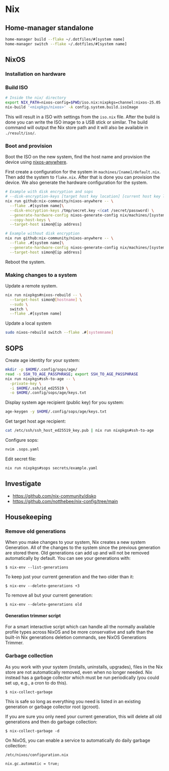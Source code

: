 # Nix

## Home-manager standalone

```sh
home-manager build --flake ~/.dotfiles/#[system name]
home-manager switch --flake ~/.dotfiles/#[system name]
```

## NixOS

### Installation on hardware

### Build ISO

```sh
# Inside the nix/ directory
export NIX_PATH=nixos-config=$PWD/iso.nix:nixpkgs=channel:nixos-25.05
nix-build '<nixpkgs/nixos>' -A config.system.build.isoImage
```

This will result in a ISO with settings from the `iso.nix` file. After the
build is done you can write the ISO image to a USB stick or similar. The build
command will output the Nix store path and it will also be available in
`./result/iso/`.

### Boot and provision

Boot the ISO on the new system, find the host name and provision the device
using
[nixos-anywhere](https://github.com/nix-community/nixos-anywhere/blob/main/docs/quickstart.md).

First create a configuration for the system in `machines/[name]/default.nix`.
Then add the system to `flake.nix`. After that is done you can provision the device.
We also generate the hardware configuration for the system.

```sh
# Example with disk encryption and sops
# --disk-encryption-keys [target host key location] [current host key location]
nix run github:nix-community/nixos-anywhere -- \
  --flake .#[system name]\
  --disk-encryption-keys /tmp/secret.key <(cat /secret/password) \
  --generate-hardware-config nixos-generate-config nix/machines/[system name]/hardware-configuration.nix \
  --copy-host-keys \
  --target-host simon@[ip address]

# Example without disk encryption
nix run github:nix-community/nixos-anywhere -- \
  --flake .#[system name]\
  --generate-hardware-config nixos-generate-config nix/machines/[system name]/hardware-configuration.nix \
  --target-host simon@[ip address]
```

Reboot the system.

### Making changes to a system

Update a remote system.

```sh 
nix run nixpkgs#nixos-rebuild -- \
  --target-host simon@[hostname] \
  --sudo \
  switch \
  --flake .#[system name]
```

Update a local system

```sh
sudo nixos-rebuild switch --flake .#[systemname]
```

## SOPS

Create age identity for your system:

```sh
mkdir -p $HOME/.config/sops/age/
read -s SSH_TO_AGE_PASSPHRASE; export SSH_TO_AGE_PASSPHRASE
nix run nixpkgs#ssh-to-age -- \
  -private-key \
  -i $HOME/.ssh/id_ed25519 \
  -o $HOME/.config/sops/age/keys.txt
```

Display system age recipient (public key) for you system:

```sh
age-keygen -y $HOME/.config/sops/age/keys.txt
```

Get target host age recipient: 

```sh
cat /etc/ssh/ssh_host_ed25519_key.pub | nix run nixpkgs#ssh-to-age
```

Configure sops:

```sh
nvim .sops.yaml
```

Edit secret file:

```sh
nix run nixpkgs#sops secrets/example.yaml
```

## Investigate

- https://github.com/nix-community/disko
- https://github.com/notthebee/nix-config/tree/main

## Housekeeping

### Remove old generations

When you make changes to your system, Nix creates a new system Generation. All of the changes to the system since the previous generation are stored there. Old generations can add up and will not be removed automatically by default. You can see your generations with:

    $ nix-env --list-generations

To keep just your current generation and the two older than it:

    $ nix-env --delete-generations +3

To remove all but your current generation:

    $ nix-env --delete-generations old

#### Generation trimmer script

For a smart interactive script which can handle all the normally available profile types across NixOS and be more conservative and safe than the built-in Nix generations deletion commands, see NixOS Generations Trimmer.

### Garbage collection

As you work with your system (installs, uninstalls, upgrades), files in the Nix store are not automatically removed, even when no longer needed. Nix instead has a garbage collector which must be run periodically (you could set up, e.g., a cron to do this).

    $ nix-collect-garbage

This is safe so long as everything you need is listed in an existing generation or garbage collector root (gcroot).

If you are sure you only need your current generation, this will delete all old generations and then do garbage collection:

    $ nix-collect-garbage -d

On NixOS, you can enable a service to automatically do daily garbage collection:

`/etc/nixos/configuration.nix`

    nix.gc.automatic = true;

